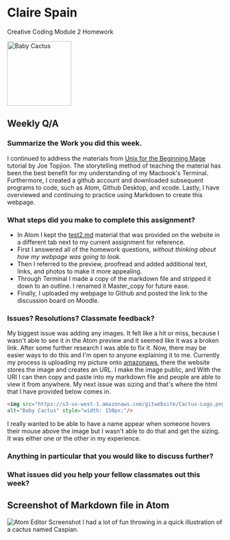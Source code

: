 # Claire Spain
Creative Coding Module 2 Homework

<img src="https://s3-us-west-1.amazonaws.com/gitwebsite/Cactus-Logo.png"  alt="Baby Cactus" style="width: 150px;"/>

## Weekly Q/A
### Summarize the Work you did this week.
I continued to address the materials from [Unix for the Beginning Mage](http://unixmages.com/ufbm.pdf) tutorial by Joe Topjion. The storytelling method of teaching the material has been the best benefit for my understanding of my Macbook's Terminal. Furthermore, I created a github account and downloaded subsequent programs to code, such as Atom, Github Desktop, and xcode. Lastly, I have overviewed and continuing to practice using Markdown to create this webpage.

### What steps did you make to complete this assignment?
 - In Atom I kept the [test2.md](https://montana-media-arts.github.io/creative-coding-1/modules/week-2/markup/) material that was provided on the website in a different tab next to my current assignment for reference.
 - First I answered all of the homework questions, *without thinking about how my webpage was going to look.*
 - Then I referred to the preview, proofread and added additional text, links, and photos to make it more appealing.
 - Through Terminal I made a copy of the markdown file and stripped it down to an outline. I renamed it Master_copy for future ease.
 - Finally, I uploaded my webpage to Github and posted the link to the discussion board on Moodle.

### Issues? Resolutions? Classmate feedback?
My biggest issue was adding any images. It felt like a hit or miss, because I wasn't able to see it in the Atom preview and it seemed like it was a broken link. After some further research I was able to fix it. Now, there may be easier ways to do this and I'm open to anyone explaining it to me. Currently my process is uploading my picture onto [amazonaws](https://aws.amazon.com/console/), there the website stores the image and creates an URL. I make the image public, and With the URl I can then copy and paste into my markdown file and people are able to view it from anywhere. My next issue was sizing and that's where the html that I have provided below comes in.
```html
<img src="https://s3-us-west-1.amazonaws.com/gitwebsite/Cactus-Logo.png"
alt="Baby Cactus" style="width: 150px;"/>
```
I really wanted to be able to have a name appear when someone hovers their mouse above the image but I wasn't able to do that and get the sizing. It was either one or the other in my experience. 
### Anything in particular that you would like to discuss further?

### What issues did you help your fellow classmates out this week?

## Screenshot of Markdown file in Atom

![Atom Editor Screenshot](https://s3-us-west-1.amazonaws.com/gitwebsite/screenshoteditor.png)
I had a lot of fun throwing in a quick illustration of a cactus named Caspian.
